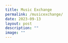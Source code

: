 ```yaml
---
title: Music Exchange
permalink: /musicexchange/
date: 2023-09-13
layout: post
description: ""
image: ""
---
```

